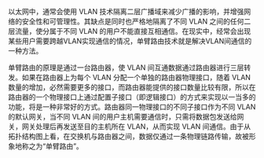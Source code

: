 以太网中，通常会使用 VLAN 技术隔离二层广播域来减少广播的影响，并增强网络的安全性和可管理性。其缺点是同时也严格地隔离了不同 VLAN 之间的任何二层流量，使分属于不同 VLAN 的用户不能直接互相通信。在现实中，经常会出现某些用户需要跨越VLAN实现通信的情况，单臂路由技术就是解决VLAN间通信的一种方法。

单臂路由的原理是通过一台路由器，使 VLAN 间互通数据通过路由器进行三层转发。如果在路由器上为每个 VLAN 分配一个单独的路由器物理接口，随着 VLAN数量的增加，必然需要更多的接口，而路由器能提供的接口数量比较有限，所以在路由器的一个物理接口上通过配置子接口（即逻辑接口）的方式来实现以一当多的功能，将是一种非常好的方式。路由器同一物理接口的不同子接口作为不同 VLAN 的默认网关，当不同 VLAN 间的用户主机需要通信时，只需将数据包发送给网关，网关处理后再发送至目的主机所在 VLAN，从而实现 VLAN 间通信。由于从拓扑结构图上看，在交换机与路由器之间，数据仅通过一条物理链路传输，故被形象地称之为“单臂路由”。
